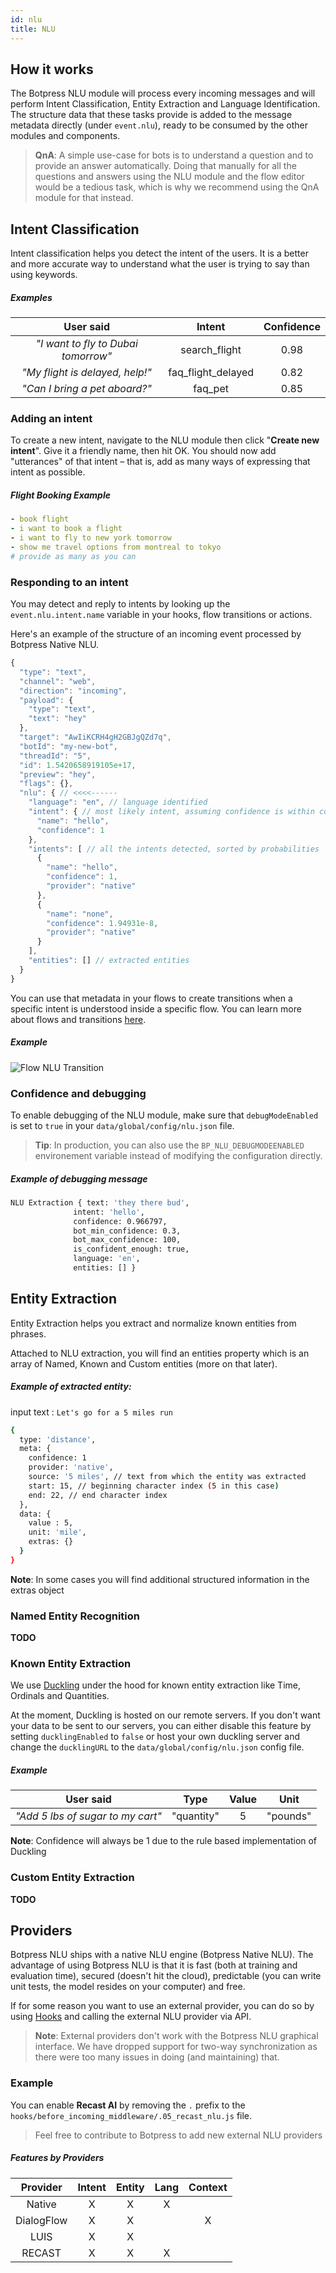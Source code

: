 ```yaml
---
id: nlu
title: NLU
---
```


## How it works

The Botpress NLU module will process every incoming messages and will perform Intent Classification, Entity Extraction and Language Identification. The structure data that these tasks provide is added to the message metadata directly (under `event.nlu`), ready to be consumed by the other modules and components.

> **QnA**: A simple use-case for bots is to understand a question and to provide an answer automatically. Doing that manually for all the questions and answers using the NLU module and the flow editor would be a tedious task, which is why we recommend using the QnA module for that instead.

## Intent Classification

Intent classification helps you detect the intent of the users. It is a better and more accurate way to understand what the user is trying to say than using keywords.

##### Examples

|              User said              |       Intent       | Confidence |
| :---------------------------------: | :----------------: | :--------: |
| _"I want to fly to Dubai tomorrow"_ |   search_flight    |    0.98    |
|   _"My flight is delayed, help!"_   | faq_flight_delayed |    0.82    |
|    _"Can I bring a pet aboard?"_    |      faq_pet       |    0.85    |

### Adding an intent

To create a new intent, navigate to the NLU module then click "**Create new intent**". Give it a friendly name, then hit OK. You should now add "utterances" of that intent – that is, add as many ways of expressing that intent as possible.

##### Flight Booking Example

```yaml
- book flight
- i want to book a flight
- i want to fly to new york tomorrow
- show me travel options from montreal to tokyo
# provide as many as you can
```

### Responding to an intent

You may detect and reply to intents by looking up the `event.nlu.intent.name` variable in your hooks, flow transitions or actions.

Here's an example of the structure of an incoming event processed by Botpress Native NLU.

```js
{
  "type": "text",
  "channel": "web",
  "direction": "incoming",
  "payload": {
    "type": "text",
    "text": "hey"
  },
  "target": "AwIiKCRH4gH2GBJgQZd7q",
  "botId": "my-new-bot",
  "threadId": "5",
  "id": 1.5420658919105e+17,
  "preview": "hey",
  "flags": {},
  "nlu": { // <<<<------
    "language": "en", // language identified
    "intent": { // most likely intent, assuming confidence is within config treshold
      "name": "hello",
      "confidence": 1
    },
    "intents": [ // all the intents detected, sorted by probabilities
      {
        "name": "hello",
        "confidence": 1,
        "provider": "native"
      },
      {
        "name": "none",
        "confidence": 1.94931e-8,
        "provider": "native"
      }
    ],
    "entities": [] // extracted entities
  }
}
```

You can use that metadata in your flows to create transitions when a specific intent is understood inside a specific flow. You can learn more about flows and transitions [here](./dialogs).

##### Example

![Flow NLU Transition](assets/flow-nlu-transition.jpg)

### Confidence and debugging

To enable debugging of the NLU module, make sure that `debugModeEnabled` is set to `true` in your `data/global/config/nlu.json` file.

> **Tip**: In production, you can also use the `BP_NLU_DEBUGMODEENABLED` environement variable instead of modifying the configuration directly.

##### Example of debugging message

```sh
NLU Extraction { text: 'they there bud',
              intent: 'hello',
              confidence: 0.966797,
              bot_min_confidence: 0.3,
              bot_max_confidence: 100,
              is_confident_enough: true,
              language: 'en',
              entities: [] }
```

## Entity Extraction

Entity Extraction helps you extract and normalize known entities from phrases.

Attached to NLU extraction, you will find an entities property which is an array of Named, Known and Custom entities (more on that later).

##### Example of extracted entity:

input text : `Let's go for a 5 miles run`

```sh
{
  type: 'distance',
  meta: {
    confidence: 1
    provider: 'native',
    source: '5 miles', // text from which the entity was extracted
    start: 15, // beginning character index (5 in this case)
    end: 22, // end character index
  },
  data: {
    value : 5,
    unit: 'mile',
    extras: {}
  }
}
```

**Note**: In some cases you will find additional structured information in the extras object

### Named Entity Recognition

**TODO**

### Known Entity Extraction

We use [Duckling](https://github.com/facebook/duckling) under the hood for known entity extraction like Time, Ordinals and Quantities.

At the moment, Duckling is hosted on our remote servers. If you don't want your data to be sent to our servers, you can either disable this feature by setting `ducklingEnabled` to `false` or host your own duckling server and change the `ducklingURL` to the `data/global/config/nlu.json` config file.

##### Example

|             User said             |    Type    | Value |   Unit   |
| :-------------------------------: | :--------: | :---: | :------: |
| _"Add 5 lbs of sugar to my cart"_ | "quantity" |   5   | "pounds" |

**Note**: Confidence will always be 1 due to the rule based implementation of Duckling

### Custom Entity Extraction

**TODO**

## Providers

Botpress NLU ships with a native NLU engine (Botpress Native NLU). The advantage of using Botpress NLU is that it is fast (both at training and evaluation time), secured (doesn't hit the cloud), predictable (you can write unit tests, the model resides on your computer) and free.

If for some reason you want to use an external provider, you can do so by using [Hooks](./code.md) and calling the external NLU provider via API.

> **Note**: External providers don't work with the Botpress NLU graphical interface. We have dropped support for two-way synchronization as there were too many issues in doing (and maintaining) that.

### Example

You can enable **Recast AI** by removing the `.` prefix to the `hooks/before_incoming_middleware/.05_recast_nlu.js` file.

> Feel free to contribute to Botpress to add new external NLU providers

##### Features by Providers

|  Provider  | Intent | Entity | Lang | Context |
| :--------: | :----: | :----: | :--: | :-----: |
|   Native   |   X    |   X    |  X   |         |
| DialogFlow |   X    |   X    |      |    X    |
|    LUIS    |   X    |   X    |      |         |
|   RECAST   |   X    |   X    |  X   |         |
